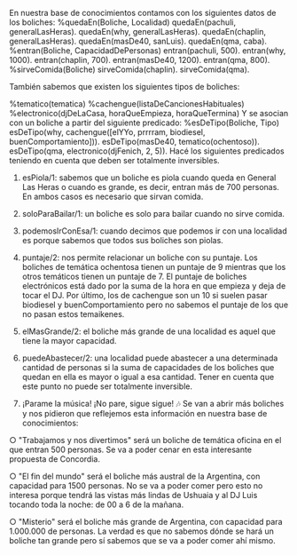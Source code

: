 En nuestra base de conocimientos contamos con los siguientes datos de los boliches:
%quedaEn(Boliche, Localidad)
quedaEn(pachuli, generalLasHeras).
quedaEn(why, generalLasHeras).
quedaEn(chaplin, generalLasHeras).
quedaEn(masDe40, sanLuis).
quedaEn(qma, caba).
%entran(Boliche, CapacidadDePersonas)
entran(pachuli, 500).
entran(why, 1000).
entran(chaplin, 700).
entran(masDe40, 1200).
entran(qma, 800).
%sirveComida(Boliche)
sirveComida(chaplin).
sirveComida(qma).

También sabemos que existen los siguientes tipos de boliches:

%tematico(tematica)
%cachengue(listaDeCancionesHabituales)
%electronico(djDeLaCasa, horaQueEmpieza, horaQueTermina)
Y se asocian con un boliche a partir del siguiente predicado:
%esDeTipo(Boliche, Tipo)
esDeTipo(why, cachengue([elYYo, prrrram, biodiesel, buenComportamiento])).
esDeTipo(masDe40, tematico(ochentoso)).
esDeTipo(qma, electronico(djFenich, 2, 5)).
Hacé los siguientes predicados teniendo en cuenta que deben ser totalmente inversibles.

1) esPiola/1: sabemos que un boliche es piola cuando queda en General Las Heras o
cuando es grande, es decir, entran más de 700 personas. En ambos casos es
necesario que sirvan comida.

2) soloParaBailar/1: un boliche es solo para bailar cuando no sirve comida.


3) podemosIrConEsa/1: cuando decimos que podemos ir con una localidad es
porque sabemos que todos sus boliches son piolas.

4) puntaje/2: nos permite relacionar un boliche con su puntaje. Los boliches de temática ochentosa tienen un puntaje de 9 mientras que los otros temáticos tienen un puntaje de 7. El puntaje de boliches electrónicos está dado por la suma de la hora en que empieza y deja de tocar el DJ. Por último, los de cachengue son un 10 si suelen pasar biodiesel y buenComportamiento pero no sabemos el puntaje de los que no pasan estos temaikenes.


5) elMasGrande/2: el boliche más grande de una localidad es aquel que tiene la
mayor capacidad.

6) puedeAbastecer/2: una localidad puede abastecer a una determinada cantidad de personas si la suma de capacidades de los boliches que quedan en ella es mayor o igual a esa cantidad. Tener en cuenta que este punto no puede ser totalmente inversible.

7) ¡Parame la música! ¡No pare, sigue sigue! 🎶 Se van a abrir más boliches y nos pidieron que reflejemos esta información en nuestra base de conocimientos:

○ 
"Trabajamos y nos divertimos" será un boliche de temática oficina en el que
entran 500 personas. Se va a poder cenar en esta interesante propuesta de
Concordia. 

○ 
"El fin del mundo" será el boliche más austral de la Argentina, con capacidad para 1500 personas. No se va a poder comer pero esto no interesa porque tendrá las vistas más lindas de Ushuaia y al DJ Luis tocando toda la noche: de 00 a 6 de la mañana.

○ 
"Misterio" será el boliche más grande de Argentina, con capacidad para
1.000.000 de personas. La verdad es que no sabemos dónde se hará un
boliche tan grande pero sí sabemos que se va a poder comer ahí mismo.











